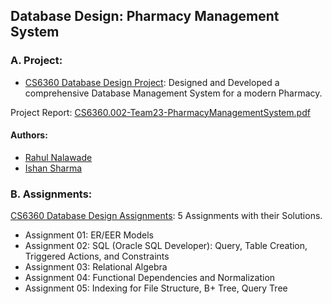 ## Database Design: Pharmacy Management System
### A. Project:
- [CS6360 Database Design Project](https://github.com/rahul1947/Database-Design-Pahrmacy-Management-System/blob/master/CS6360.002-Team23-PharmacyManagementSystem.pdf): Designed and Developed a comprehensive Database Management System for a modern Pharmacy. 

Project Report: [CS6360.002-Team23-PharmacyManagementSystem.pdf](https://github.com/rahul1947/Database-Design-Pharmacy-Management-System/blob/master/CS6360.002-Team23-PharmacyManagementSystem.pdf)

#### Authors:
* [Rahul Nalawade](https://github.com/rahul1947)
* [Ishan Sharma](https://github.com/ishansharma)

### B. Assignments: 
[CS6360 Database Design Assignments](https://github.com/rahul1947/Database-Design-Pahrmacy-Management-System/tree/master/Assignments): 5 Assignments with their Solutions.

- Assignment 01: ER/EER Models
- Assignment 02: SQL (Oracle SQL Developer): Query, Table Creation, Triggered Actions, and Constraints 
- Assignment 03: Relational Algebra
- Assignment 04: Functional Dependencies and Normalization
- Assignment 05: Indexing for File Structure, B+ Tree, Query Tree

